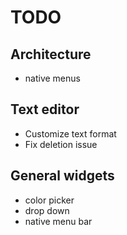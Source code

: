 TODO 
==============================================

## Architecture
- native menus

## Text editor
- Customize text format
- Fix deletion issue

## General widgets
- color picker
- drop down
- native menu bar
